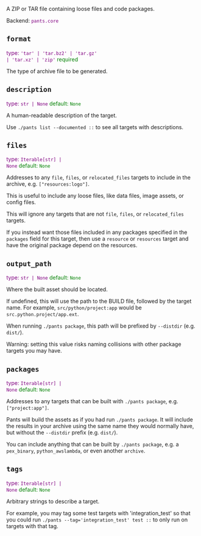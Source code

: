 A ZIP or TAR file containing loose files and code packages.

Backend: <span style="color: purple"><code>pants.core</code></span>

## <code>format</code>

<span style="color: purple">type: <code>'tar' | 'tar.bz2' | 'tar.gz' | 'tar.xz' | 'zip'</code></span>
<span style="color: green">required</span>

The type of archive file to be generated.

## <code>description</code>

<span style="color: purple">type: <code>str | None</code></span>
<span style="color: green">default: <code>None</code></span>

A human-readable description of the target.

Use `./pants list --documented ::` to see all targets with descriptions.

## <code>files</code>

<span style="color: purple">type: <code>Iterable[str] | None</code></span>
<span style="color: green">default: <code>None</code></span>

Addresses to any `file`, `files`, or `relocated_files` targets to include in the archive, e.g. `["resources:logo"]`.

This is useful to include any loose files, like data files, image assets, or config files.

This will ignore any targets that are not `file`, `files`, or `relocated_files` targets.

If you instead want those files included in any packages specified in the `packages` field for this target, then use a `resource` or `resources` target and have the original package depend on the resources.

## <code>output_path</code>

<span style="color: purple">type: <code>str | None</code></span>
<span style="color: green">default: <code>None</code></span>

Where the built asset should be located.

If undefined, this will use the path to the BUILD file, followed by the target name. For example, `src/python/project:app` would be `src.python.project/app.ext`.

When running `./pants package`, this path will be prefixed by `--distdir` (e.g. `dist/`).

Warning: setting this value risks naming collisions with other package targets you may have.

## <code>packages</code>

<span style="color: purple">type: <code>Iterable[str] | None</code></span>
<span style="color: green">default: <code>None</code></span>

Addresses to any targets that can be built with `./pants package`, e.g. `["project:app"]`.

Pants will build the assets as if you had run `./pants package`. It will include the results in your archive using the same name they would normally have, but without the `--distdir` prefix (e.g. `dist/`).

You can include anything that can be built by `./pants package`, e.g. a `pex_binary`, `python_awslambda`, or even another `archive`.

## <code>tags</code>

<span style="color: purple">type: <code>Iterable[str] | None</code></span>
<span style="color: green">default: <code>None</code></span>

Arbitrary strings to describe a target.

For example, you may tag some test targets with 'integration_test' so that you could run `./pants --tag='integration_test' test ::` to only run on targets with that tag.

